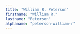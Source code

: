 ```yaml
---
title: "William R. Peterson"
firstname: "William R."
lastname: "Peterson"
alphaname: "peterson-william-r"
---
```

